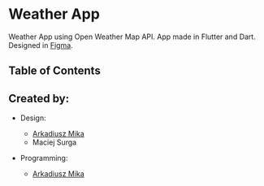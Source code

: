# Weather App

Weather App using Open Weather Map API. App made in Flutter and Dart. Designed in [Figma](https://www.figma.com/file/QM4OIZCi2XHpcD94S7nVMv/Weather-app?node-id=1%3A2).

## Table of Contents

##

## Created by:
* Design: 
  * [Arkadiusz Mika](https://github.com/Arkadiusz4)
  * Maciej Surga

* Programming:
  *  [Arkadiusz Mika](https://github.com/Arkadiusz4)
